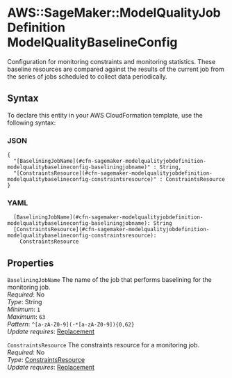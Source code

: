 # AWS::SageMaker::ModelQualityJobDefinition ModelQualityBaselineConfig<a name="aws-properties-sagemaker-modelqualityjobdefinition-modelqualitybaselineconfig"></a>

Configuration for monitoring constraints and monitoring statistics\. These baseline resources are compared against the results of the current job from the series of jobs scheduled to collect data periodically\.

## Syntax<a name="aws-properties-sagemaker-modelqualityjobdefinition-modelqualitybaselineconfig-syntax"></a>

To declare this entity in your AWS CloudFormation template, use the following syntax:

### JSON<a name="aws-properties-sagemaker-modelqualityjobdefinition-modelqualitybaselineconfig-syntax.json"></a>

```
{
  "[BaseliningJobName](#cfn-sagemaker-modelqualityjobdefinition-modelqualitybaselineconfig-baseliningjobname)" : String,
  "[ConstraintsResource](#cfn-sagemaker-modelqualityjobdefinition-modelqualitybaselineconfig-constraintsresource)" : ConstraintsResource
}
```

### YAML<a name="aws-properties-sagemaker-modelqualityjobdefinition-modelqualitybaselineconfig-syntax.yaml"></a>

```
  [BaseliningJobName](#cfn-sagemaker-modelqualityjobdefinition-modelqualitybaselineconfig-baseliningjobname): String
  [ConstraintsResource](#cfn-sagemaker-modelqualityjobdefinition-modelqualitybaselineconfig-constraintsresource):
    ConstraintsResource
```

## Properties<a name="aws-properties-sagemaker-modelqualityjobdefinition-modelqualitybaselineconfig-properties"></a>

`BaseliningJobName` <a name="cfn-sagemaker-modelqualityjobdefinition-modelqualitybaselineconfig-baseliningjobname"></a>
The name of the job that performs baselining for the monitoring job\.  
_Required_: No  
_Type_: String  
_Minimum_: `1`  
_Maximum_: `63`  
_Pattern_: `^[a-zA-Z0-9](-*[a-zA-Z0-9]){0,62}`  
_Update requires_: [Replacement](https://docs.aws.amazon.com/AWSCloudFormation/latest/UserGuide/using-cfn-updating-stacks-update-behaviors.html#update-replacement)

`ConstraintsResource` <a name="cfn-sagemaker-modelqualityjobdefinition-modelqualitybaselineconfig-constraintsresource"></a>
The constraints resource for a monitoring job\.  
_Required_: No  
_Type_: [ConstraintsResource](aws-properties-sagemaker-modelqualityjobdefinition-constraintsresource.md)  
_Update requires_: [Replacement](https://docs.aws.amazon.com/AWSCloudFormation/latest/UserGuide/using-cfn-updating-stacks-update-behaviors.html#update-replacement)
